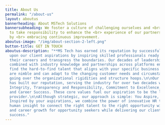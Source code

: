 ```yaml
---
title: About Us
permalink: "/about-us"
layout: aboutus
bannerheading: About MSTech Solutions
bannersubheading: We foster a culture of challenging ourselves and <br> willingness
  to take responsibility to enhance the <br> experience of our partners in  success
  by <br> embracing continuous improvement.
aboutus-image: "/img/about-section-2-left.png"
button-title: GET IN TOUCH
aboutus-description: "**MS Tech has earned its reputation by successfully delivering
  upon our client aspirations by inspiring skilled professionals ready to advance
  their careers and transgress the boundaries. Our decades of leadership expertise
  combined with industry knowledge and partnerships across platforms enables us to
  find the hard-to-find talent that aligns with your specific business roles.** \n\nWe
  are nimble and can adapt to the changing customer needs and circumstances without
  going over the organizational rigidities and structure hoops.\n\nOur leadership
  has built our reputation, serving the industry for over two decades with Trust and
  Integrity, Transparency and Responsibility, Commitment to Excellence, and Customer
  and Career Success. These core values fuel our aspiration to be the leading talent
  provider.\n\nAlthough strategic, our approach is simple: You Aspire, We Inspire.
  Inspired by your aspirations, we combine the power of innovative HR technology with
  human insight to connect the right talent to the right opportunity with longevity
  and career growth for opportunity seekers while delivering our client’s business
  success."
---
```


